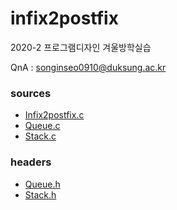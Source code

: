 # infix2postfix

2020-2 프로그램디자인 겨울방학실습

QnA : songinseo0910@duksung.ac.kr

### sources
- [Infix2postfix.c](https://github.com/fortunetiger/infix2postfix/blob/master/sources/Infix2Postfix.c)
- [Queue.c](https://github.com/fortunetiger/infix2postfix/blob/master/sources/Queue.c)
- [Stack.c](https://github.com/fortunetiger/infix2postfix/blob/master/sources/Stack.c)

### headers
- [Queue.h](https://github.com/fortunetiger/infix2postfix/blob/master/headers/Queue.h)
- [Stack.h](https://github.com/fortunetiger/infix2postfix/blob/master/headers/Stack.h)
